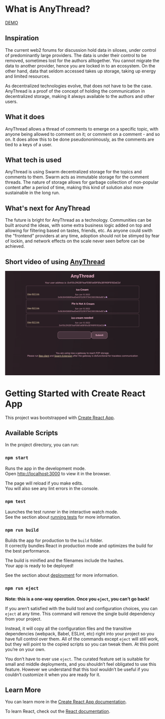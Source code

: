 # What is AnyThread?

[DEMO](https://anythread.xyz/bzz/e628c27877b371aafc4ad2a6b9b419a43581fa0f1d6c84eee7bfaa04f0f374f4/)

## Inspiration

The current web2 forums for discussion hold data in siloses, under control of predominantly large providers. The data is under their control to be removed, sometimes lost for the authors alltogether. You cannot migrate the data to another provider, hence you are locked in to an ecosystem. On the other hand, data that seldom accessed takes up storage, taking up energy and limited resources.

As decentralized technologies evolve, that does not have to be the case. AnyThread is a proof of the concept of holding the communication in decentralized storage, making it always available to the authors and other users.

## What it does

AnyThread allows a thread of comments to emerge on a specific topic, with anyone being allowed to comment on it; or comment on a comment - and so on. It does allow this to be done pseudononimously, as the comments are tied to a keys of a user.

## What tech is used

AnyThread is using Swarm decentralized storage for the topics and comments to them. Swarm acts as immutable storage for the comment threads. The nature of storage allows for garbage collection of non-popular content after a period of time, making this kind of solution also more sustainable in the long run. 

## What's next for AnyThread

The future is bright for AnyThread as a technology. Communities can be built around the ideas, with some extra business logic added on top and allowing for filtering based on tastes, friends, etc. As anyone could swith the "frontend" providers at any time, adoption should not be stimyed by fear of lockin, and network effects on the scale never seen before can be achieved.

## Short video of using [AnyThread](https://drive.google.com/file/d/1_6CwRKWQ5HPuGC7GUdI4N2fRFIMUNAe9/view?usp=sharing) 

![That photo oof using](./screen.png)

# Getting Started with Create React App

This project was bootstrapped with [Create React App](https://github.com/facebook/create-react-app).

## Available Scripts

In the project directory, you can run:

### `npm start`

Runs the app in the development mode.\
Open [http://localhost:3000](http://localhost:3000) to view it in the browser.

The page will reload if you make edits.\
You will also see any lint errors in the console.

### `npm test`

Launches the test runner in the interactive watch mode.\
See the section about [running tests](https://facebook.github.io/create-react-app/docs/running-tests) for more information.

### `npm run build`

Builds the app for production to the `build` folder.\
It correctly bundles React in production mode and optimizes the build for the best performance.

The build is minified and the filenames include the hashes.\
Your app is ready to be deployed!

See the section about [deployment](https://facebook.github.io/create-react-app/docs/deployment) for more information.

### `npm run eject`

**Note: this is a one-way operation. Once you `eject`, you can’t go back!**

If you aren’t satisfied with the build tool and configuration choices, you can `eject` at any time. This command will remove the single build dependency from your project.

Instead, it will copy all the configuration files and the transitive dependencies (webpack, Babel, ESLint, etc) right into your project so you have full control over them. All of the commands except `eject` will still work, but they will point to the copied scripts so you can tweak them. At this point you’re on your own.

You don’t have to ever use `eject`. The curated feature set is suitable for small and middle deployments, and you shouldn’t feel obligated to use this feature. However we understand that this tool wouldn’t be useful if you couldn’t customize it when you are ready for it.

## Learn More

You can learn more in the [Create React App documentation](https://facebook.github.io/create-react-app/docs/getting-started).

To learn React, check out the [React documentation](https://reactjs.org/).
